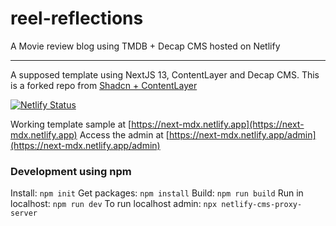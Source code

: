 # reel-reflections

A Movie review blog using TMDB + Decap CMS hosted on Netlify

---

A supposed template using NextJS 13, ContentLayer and Decap CMS. This is a forked repo from [Shadcn + ContentLayer](https://github.com/shadcn/next-contentlayer)

[![Netlify Status](https://api.netlify.com/api/v1/badges/60abb502-f48c-4a22-a6b8-711cbb608399/deploy-status)](https://app.netlify.com/sites/next-mdx/deploys)

Working template sample at [https://next-mdx.netlify.app](https://next-mdx.netlify.app)
Access the admin at [https://next-mdx.netlify.app/admin](https://next-mdx.netlify.app/admin)

### Development using npm

Install: `npm init`
Get packages: `npm install`
Build: `npm run build`
Run in localhost: `npm run dev`
To run localhost admin: `npx netlify-cms-proxy-server`
